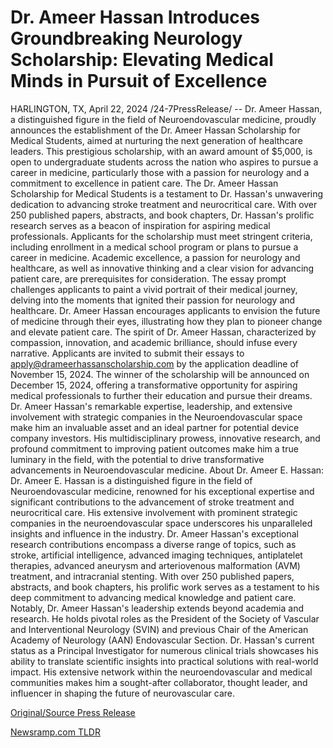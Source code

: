 # Dr. Ameer Hassan Introduces Groundbreaking Neurology Scholarship: Elevating Medical Minds in Pursuit of Excellence

HARLINGTON, TX, April 22, 2024 /24-7PressRelease/ -- Dr. Ameer Hassan, a distinguished figure in the field of Neuroendovascular medicine, proudly announces the establishment of the Dr. Ameer Hassan Scholarship for Medical Students, aimed at nurturing the next generation of healthcare leaders. This prestigious scholarship, with an award amount of $5,000, is open to undergraduate students across the nation who aspires to pursue a career in medicine, particularly those with a passion for neurology and a commitment to excellence in patient care.  The Dr. Ameer Hassan Scholarship for Medical Students is a testament to Dr. Hassan's unwavering dedication to advancing stroke treatment and neurocritical care. With over 250 published papers, abstracts, and book chapters, Dr. Hassan's prolific research serves as a beacon of inspiration for aspiring medical professionals.  Applicants for the scholarship must meet stringent criteria, including enrollment in a medical school program or plans to pursue a career in medicine. Academic excellence, a passion for neurology and healthcare, as well as innovative thinking and a clear vision for advancing patient care, are prerequisites for consideration.  The essay prompt challenges applicants to paint a vivid portrait of their medical journey, delving into the moments that ignited their passion for neurology and healthcare. Dr. Ameer Hassan encourages applicants to envision the future of medicine through their eyes, illustrating how they plan to pioneer change and elevate patient care. The spirit of Dr. Ameer Hassan, characterized by compassion, innovation, and academic brilliance, should infuse every narrative.  Applicants are invited to submit their essays to apply@drameerhassanscholarship.com by the application deadline of November 15, 2024. The winner of the scholarship will be announced on December 15, 2024, offering a transformative opportunity for aspiring medical professionals to further their education and pursue their dreams.  Dr. Ameer Hassan's remarkable expertise, leadership, and extensive involvement with strategic companies in the Neuroendovascular space make him an invaluable asset and an ideal partner for potential device company investors. His multidisciplinary prowess, innovative research, and profound commitment to improving patient outcomes make him a true luminary in the field, with the potential to drive transformative advancements in Neuroendovascular medicine.  About Dr. Ameer E. Hassan:  Dr. Ameer E. Hassan is a distinguished figure in the field of Neuroendovascular medicine, renowned for his exceptional expertise and significant contributions to the advancement of stroke treatment and neurocritical care. His extensive involvement with prominent strategic companies in the neuroendovascular space underscores his unparalleled insights and influence in the industry.  Dr. Ameer Hassan's exceptional research contributions encompass a diverse range of topics, such as stroke, artificial intelligence, advanced imaging techniques, antiplatelet therapies, advanced aneurysm and arteriovenous malformation (AVM) treatment, and intracranial stenting. With over 250 published papers, abstracts, and book chapters, his prolific work serves as a testament to his deep commitment to advancing medical knowledge and patient care.  Notably, Dr. Ameer Hassan's leadership extends beyond academia and research. He holds pivotal roles as the President of the Society of Vascular and Interventional Neurology (SVIN) and previous Chair of the American Academy of Neurology (AAN) Endovascular Section.  Dr. Hassan's current status as a Principal Investigator for numerous clinical trials showcases his ability to translate scientific insights into practical solutions with real-world impact. His extensive network within the neuroendovascular and medical communities makes him a sought-after collaborator, thought leader, and influencer in shaping the future of neurovascular care. 

[Original/Source Press Release](https://www.24-7pressrelease.com/press-release/510240/dr-ameer-hassan-introduces-groundbreaking-neurology-scholarship-elevating-medical-minds-in-pursuit-of-excellence) 

[Newsramp.com TLDR](https://newsramp.com/None) 
